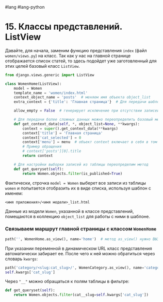 #lang #lang-python

# 15. Классы представлений. ListView

Давайте, для начала, заменим функцию представления `index` (файл `women/views.py`) на класс. Так как у нас на главной странице отображается список статей, то здесь подойдет уже заготовленный для этих целей базовый класс `ListView`.

```python
from django.views.generic import ListView

class WomenHome(ListView):
    model = Women
    template_name = 'women/index.html'
    context_object_name = 'posts'  # меняем имя объекта object_list
    extra_context = {'title': 'Главная страница'}  # Для передачи шаблону статических данных

    allow_empty = False  # генерирует исключение при отсутствии записей

    # Для передачи более сложных данных можно переопределить базовый метод
    def get_context_data(self, *, object_list=None, **kwargs):
        context = super().get_context_data(**kwargs)
        context['title'] = 'Главная страница'
        context['cat_selected'] = 0
        context['menu'] = menu  # объект context включает в себя в том числе объект object_list
        # Пример обращения
        # context['posts'][0].title
        return context

    # Для настройки выборки записей из таблицы переопределим метод
    def get_queryset(self):
        return Women.objects.filter(is_published=True)
```

Фактически, строчка `model = Women` выберет все записи из таблицы `women` и попытается отобразить их в виде списка, используя шаблон с именем:

```
<имя приложения>/<имя модели>_list.html
```

Данные из модели `Women`, указанной в классе представлений, помещаются в коллекцию `object_list` для работы с ними в шаблоне.

### Связываем маршрут главной страницы с классом `WomenHome`

```python
path('', WomenHome.as_view(), name='home')  # метод as_view() нужно ВЫЗВАТЬ
```

При указании переменной в динамическом URL класс представления автоматически забирает ее. После чего к ней можно обратиться через словарь `kwargs`:

```python
path('category/<slug:cat_slug>/', WomenCategory.as_view(), name='category')
self.kwargs['cat_slug']
```

Через `"__"` можно обращаться к полям таблицы в фильтре:

```python
def get_queryset(self):
    return Women.objects.filter(cat__slug=self.kwargs['cat_slug'])
```
